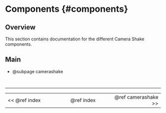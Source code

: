 Components {#components}
===

## Overview
This section contains documentation for the different Camera Shake components.

## Main
- @subpage camerashake

<br>

---
<table width=80% align=center><tr>
<td width=33% align=left><< @ref index</td>
<td width=34% align=center>@ref index</td>
<td width=33% align=right>@ref camerashake >></td>
</tr></table>
